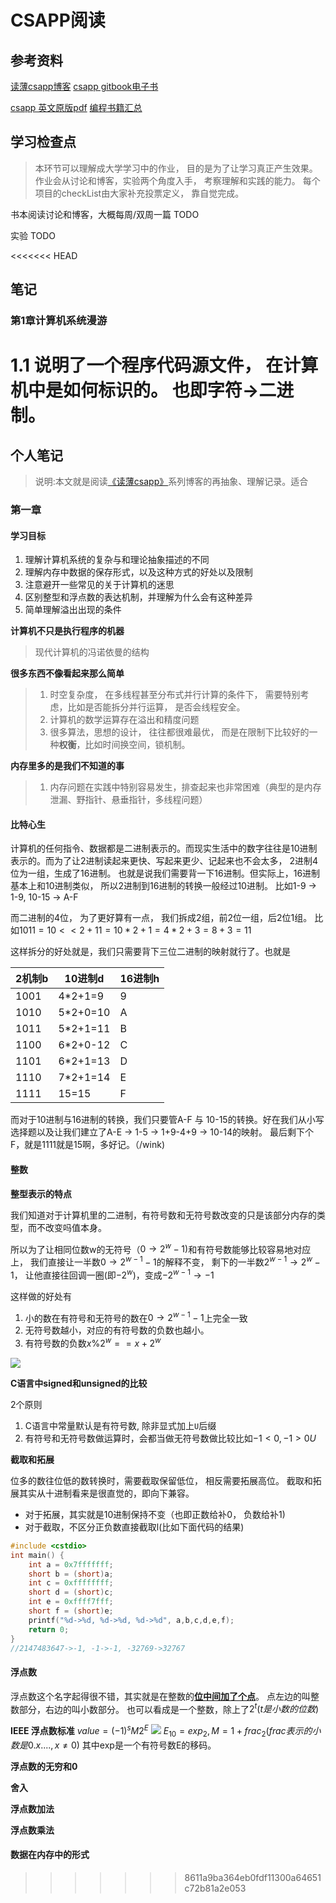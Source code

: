 # CSAPP阅读

## 参考资料

[读薄csapp博客](https://wdxtub.com/csapp/thin-csapp-0/2016/04/16/)
[csapp gitbook电子书](https://hansimov.gitbook.io/csapp/)


[csapp 英文原版pdf](https://github.com/wangmu89/Book-CSAPP/blob/master/_Attachments/Computer_Systems_A_Programmers_Perspective(3rd).pdf)
[编程书籍汇总](https://github.com/imarvinle/awesome-cs-books#%E8%AE%A1%E7%AE%97%E6%9C%BA%E7%B3%BB%E7%BB%9F)

## 学习检查点
> 本环节可以理解成大学学习中的作业， 目的是为了让学习真正产生效果。 作业会从讨论和博客，实验两个角度入手， 考察理解和实践的能力。 每个项目的checkList由大家补充投票定义， 靠自觉完成。


书本阅读讨论和博客，大概每周/双周一篇
TODO

实验
TODO


<<<<<<< HEAD
## 笔记

### 第1章计算机系统漫游
1.1 说明了一个程序代码源文件， 在计算机中是如何标识的。 也即字符->二进制。
=======
## 个人笔记
> 说明:本文就是阅读[《读薄csapp》](https://wdxtub.com/csapp/thin-csapp-1/2016/04/16/)系列博客的再抽象、理解记录。适合

### 第一章
#### 学习目标

1. 理解计算机系统的复杂与和理论抽象描述的不同
1. 理解内存中数据的保存形式，以及这种方式的好处以及限制
1. 注意避开一些常见的关于计算机的迷思
1. 区别整型和浮点数的表达机制，并理解为什么会有这种差异
1. 简单理解溢出出现的条件

**计算机不只是执行程序的机器**
> 现代计算机的冯诺依曼的结构

**很多东西不像看起来那么简单**
> 1. 时空复杂度， 在多线程甚至分布式并行计算的条件下， 需要特别考虑，比如是否能拆分并行运算， 是否会线程安全。
> 2. 计算机的数学运算存在溢出和精度问题
> 3. 很多算法，思想的设计， 往往都很难最优， 而是在限制下比较好的一种**权衡**，比如时间换空间，锁机制。


**内存里多的是我们不知道的事**
> 1. 内存问题在实践中特别容易发生，排查起来也非常困难（典型的是内存泄漏、野指针、悬垂指针，多线程问题）

#### 比特心生

计算机的任何指令、数据都是二进制表示的。而现实生活中的数字往往是10进制表示的。而为了让2进制读起来更快、写起来更少、记起来也不会太多， 2进制4位为一组，生成了16进制。
也就是说我们需要背一下16进制。但实际上，16进制基本上和10进制类似， 所以2进制到16进制的转换一般经过10进制。
比如1-9 -> 1-9, 10-15 -> A-F

而二进制的4位， 为了更好算有一点， 我们拆成2组，前2位一组，后2位1组。
比如$1011=10<<2+11=10*2+1=4*2+3=8+3=11$

这样拆分的好处就是，我们只需要背下三位二进制的映射就行了。也就是


|2机制b|10进制d|16进制h|
|-|-|-|
|1001|4*2+1=9|9
|1010|5*2+0=10|A
|1011|5*2+1=11|B
|1100|6*2+0-12|C
|1101|6*2+1=13|D
|1110|7*2+1=14|E
|1111|15=15|F
而对于10进制与16进制的转换，我们只要管A-F 与 10-15的转换。好在我们从小写选择题以及让我们建立了A-E -> 1-5 -> 1+9-4+9 -> 10-14的映射。 最后剩下个F，就是1111就是15啊，多好记。（/wink)

#### 整数
**整型表示的特点**

我们知道对于计算机里的二进制，有符号数和无符号数改变的只是该部分内存的类型，而不改变吗值本身。

所以为了让相同位数w的无符号（$0\to2^w-1)$和有符号数能够比较容易地对应上，
我们直接让一半数$0 \to 2^{w-1}-1$的解释不变，
剩下的一半数$2^{w-1}\to2^w-1$， 让他直接往回调一圈(即$-2^w$)，变成$-2^{w-1}\to-1$

这样做的好处有
1. 小的数在有符号和无符号的数在$0 \to 2^{w-1}-1$上完全一致
2. 无符号数越小，对应的有符号数的负数也越小。
3. 有符号数的负数$x\%2^{w} == x+2^{w}$

![](https://wdxtub.com/images/csapp/14609257940557.jpg)

**C语言中signed和unsigned的比较**

2个原则
1. C语言中常量默认是有符号数, 除非显式加上`U`后缀
2. 有符号和无符号数做运算时，会都当做无符号数做比较比如$-1<0, -1>0U$


**截取和拓展**

位多的数往位低的数转换时，需要截取保留低位， 相反需要拓展高位。
截取和拓展其实从十进制看来是很直觉的，即向下兼容。
- 对于拓展，其实就是10进制保持不变（也即正数给补0， 负数给补1)
- 对于截取，不区分正负数直接截取l(比如下面代码的结果)
```c++
#include <cstdio>
int main() {
    int a = 0x7fffffff;
    short b = (short)a;
    int c = 0xffffffff;
    short d = (short)c;
    int e = 0xffff7fff;
    short f = (short)e;
    printf("%d->%d, %d->%d, %d->%d", a,b,c,d,e,f);
    return 0;
}
//2147483647->-1, -1->-1, -32769->32767
```

#### 浮点数
浮点数这个名字起得很不错，其实就是在整数的<u>**位中间加了个点**</u>。
点左边的叫整数部分，右边的叫小数部分。
也可以看成是一个整数，除上了$2^{t} (t是小数的位数)$

**IEEE 浮点数标准**
$value=(-1)^{s}M2^{E}$
![](https://wdxtub.com/images/csapp/14609515849125.jpg)
$E_{10}=exp_{2}, M=1+frac_2(frac表示的小数是0.x...., x\not ={0})$
其中exp是一个有符号数E的移码。

**浮点数的无穷和0**

**舍入**

**浮点数加法**

**浮点数乘法**

#### 数据在内存中的形式


>>>>>>> 8611a9ba364eb0fdf11300a64651c72b81a2e053
